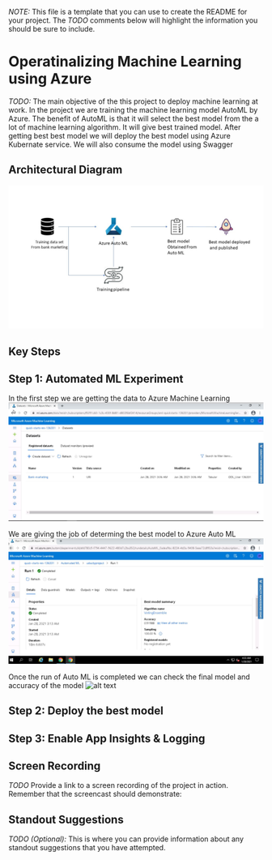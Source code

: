 *NOTE:* This file is a template that you can use to create the README for your project. The *TODO* comments below will highlight the information you should be sure to include.


# Operatinalizing Machine Learning using Azure

*TODO:* The main objective of the this project to deploy machine learning at work. In the project we are training the machine learning model AutoML by Azure. The benefit of AutoML is that it will select the best model from the a lot of machine learning algorithm. It will give best trained model. After getting best best model we will deploy the best model using Azure Kubernate service. We will also consume the model using Swagger

## Architectural Diagram
![alt text](https://github.com/agshiv92/Azure_ML_project-2/blob/main/Azure%20ML%20Project%202.jpg)
## Key Steps
## Step 1: Automated ML Experiment
In the first step we are getting the data to Azure Machine Learning
![alt text](https://github.com/agshiv92/Azure_ML_project-2/blob/main/Step1.JPG)

We are giving the job of determing the best model to Azure Auto ML
![alt text](https://github.com/agshiv92/Azure_ML_project-2/blob/main/Step2.JPG)

Once the run of Auto ML is completed we can check the final model and accuracy of the model 
![alt text](https://github.com/agshiv92/Azure_ML_project-2/blob/main/Step3.JPG)

## Step 2: Deploy the best model
## Step 3: Enable App Insights & Logging

## Screen Recording
*TODO* Provide a link to a screen recording of the project in action. Remember that the screencast should demonstrate:

## Standout Suggestions
*TODO (Optional):* This is where you can provide information about any standout suggestions that you have attempted.
